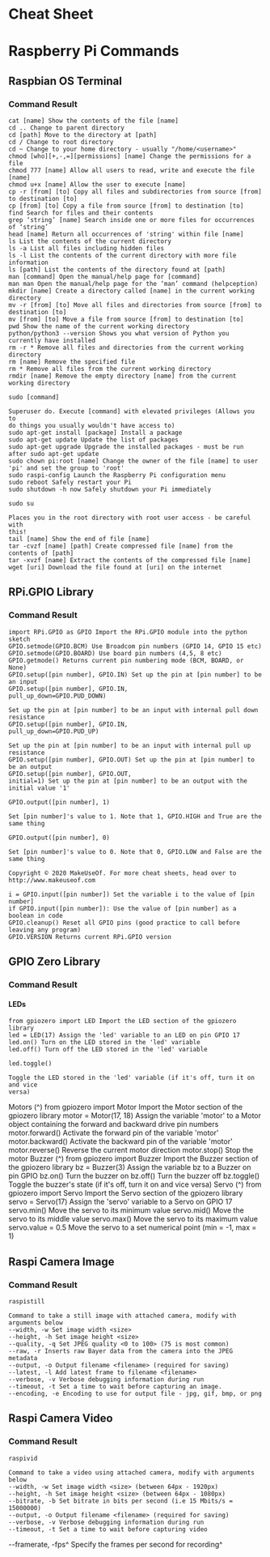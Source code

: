 # Cheat Sheet


# Raspberry Pi Commands

## Raspbian OS Terminal

### Command Result

```
cat [name] Show the contents of the file [name]
cd .. Change to parent directory
cd [path] Move to the directory at [path]
cd / Change to root directory
cd ~ Change to your home directory - usually "/home/<username>"
chmod [who][+,-,=][permissions] [name] Change the permissions for a file
chmod 777 [name] Allow all users to read, write and execute the file [name]
chmod u+x [name] Allow the user to execute [name]
cp -r [from] [to] Copy all files and subdirectories from source [from] to destination [to]
cp [from] [to] Copy a file from source [from] to destination [to]
find Search for files and their contents
grep ‘string’ [name] Search inside one or more files for occurrences of ‘string’
head [name] Return all occurrences of 'string' within file [name]
ls List the contents of the current directory
ls -a List all files including hidden files
ls -l List the contents of the current directory with more file information
ls [path] List the contents of the directory found at [path]
man [command] Open the manual/help page for [command]
man man Open the manual/help page for the ‘man’ command (helpception)
mkdir [name] Create a directory called [name] in the current working directory
mv -r [from] [to] Move all files and directories from source [from] to destination [to]
mv [from] [to] Move a file from source [from] to destination [to]
pwd Show the name of the current working directory
python/python3 --version Shows you what version of Python you currently have installed
rm -r * Remove all files and directories from the current working directory
rm [name] Remove the specified file
rm * Remove all files from the current working directory
rmdir [name] Remove the empty directory [name] from the current working directory
```
```
sudo [command]
```
```
Superuser do. Execute [command] with elevated privileges (Allows you to
do things you usually wouldn't have access to)
sudo apt-get install [package] Install a package
sudo apt-get update Update the list of packages
sudo apt-get upgrade Upgrade the installed packages - must be run after sudo apt-get update
sudo chown pi:root [name] Change the owner of the file [name] to user 'pi' and set the group to 'root'
sudo raspi-config Launch the Raspberry Pi configuration menu
sudo reboot Safely restart your Pi
sudo shutdown -h now Safely shutdown your Pi immediately
```
```
sudo su
```
```
Places you in the root directory with root user access - be careful with
this!
tail [name] Show the end of file [name]
tar -cvzf [name] [path] Create compressed file [name] from the contents of [path]
tar -xvzf [name] Extract the contents of the compressed file [name]
wget [uri] Download the file found at [uri] on the internet
```
## RPi.GPIO Library

### Command Result

```
import RPi.GPIO as GPIO Import the RPi.GPIO module into the python sketch
GPIO.setmode(GPIO.BCM) Use Broadcom pin numbers (GPIO 14, GPIO 15 etc)
GPIO.setmode(GPIO.BOARD) Use board pin numbers (4,5, 8 etc)
GPIO.getmode() Returns current pin numbering mode (BCM, BOARD, or None)
GPIO.setup([pin number], GPIO.IN) Set up the pin at [pin number] to be an input
GPIO.setup([pin number], GPIO.IN,
pull_up_down=GPIO.PUD_DOWN)
```
```
Set up the pin at [pin number] to be an input with internal pull down
resistance
GPIO.setup([pin number], GPIO.IN,
pull_up_down=GPIO.PUD_UP)
```
```
Set up the pin at [pin number] to be an input with internal pull up
resistance
GPIO.setup([pin number], GPIO.OUT) Set up the pin at [pin number] to be an output
GPIO.setup([pin number], GPIO.OUT,
initial=1) Set up the pin at [pin number] to be an output with the initial value '1'
```
```
GPIO.output([pin number], 1)
```
```
Set [pin number]'s value to 1. Note that 1, GPIO.HIGH and True are the
same thing
```
```
GPIO.output([pin number], 0)
```
```
Set [pin number]'s value to 0. Note that 0, GPIO.LOW and False are the
same thing
```

```
Copyright © 2020 MakeUseOf. For more cheat sheets, head over to http://www.makeuseof.com
```
```
i = GPIO.input([pin number]) Set the variable i to the value of [pin number]
if GPIO.input([pin number]): Use the value of [pin number] as a boolean in code
GPIO.cleanup() Reset all GPIO pins (good practice to call before leaving any program)
GPIO.VERSION Returns current RPi.GPIO version
```
## GPIO Zero Library

### Command Result

#### LEDs

```
from gpiozero import LED Import the LED section of the gpiozero library
led = LED(17) Assign the 'led' variable to an LED on pin GPIO 17
led.on() Turn on the LED stored in the 'led' variable
led.off() Turn off the LED stored in the 'led' variable
```
```
led.toggle()
```
```
Toggle the LED stored in the 'led' variable (if it's off, turn it on and vice
versa)
```
Motors (^)
from gpiozero import Motor Import the Motor section of the gpiozero library
motor = Motor(17, 18)
Assign the variable 'motor' to a Motor object containing the forward and
backward drive pin numbers
motor.forward() Activate the forward pin of the variable 'motor'
motor.backward() Activate the backward pin of the variable 'motor'
motor.reverse() Reverse the current motor direction
motor.stop() Stop the motor
Buzzer (^)
from gpiozero import Buzzer Import the Buzzer section of the gpiozero library
bz = Buzzer(3) Assign the variable bz to a Buzzer on pin GPIO
bz.on() Turn the buzzer on
bz.off() Turn the buzzer off
bz.toggle() Toggle the buzzer's state (if it's off, turn it on and vice versa)
Servo (^)
from gpiozero import Servo Import the Servo section of the gpiozero library
servo = Servo(17) Assign the 'servo' variable to a Servo on GPIO 17
servo.min() Move the servo to its minimum value
servo.mid() Move the servo to its middle value
servo.max() Move the servo to its maximum value
servo.value = 0.5 Move the servo to a set numerical point (min = -1, max = 1)

## Raspi Camera Image

### Command Result

```
raspistill
```
```
Command to take a still image with attached camera, modify with
arguments below
--width, -w Set image width <size>
--height, -h Set image height <size>
--quality, -q Set JPEG quality <0 to 100> (75 is most common)
--raw, -r Inserts raw Bayer data from the camera into the JPEG metadata
--output, -o Output filename <filename> (required for saving)
--latest, -l Add latest frame to filename <filename>
--verbose, -v Verbose debugging information during run
--timeout, -t Set a time to wait before capturing an image.
--encoding, -e Encoding to use for output file - jpg, gif, bmp, or png
```
## Raspi Camera Video

### Command Result

```
raspivid
```
```
Command to take a video using attached camera, modify with arguments
below
--width, -w Set image width <size> (between 64px - 1920px)
--height, -h Set image height <size> (between 64px - 1080px)
--bitrate, -b Set bitrate in bits per second (i.e 15 Mbits/s = 15000000)
--output, -o Output filename <filename> (required for saving)
--verbose, -v Verbose debugging information during run
--timeout, -t Set a time to wait before capturing video
```
--framerate, -fps^ Specify the frames per second for recording^
